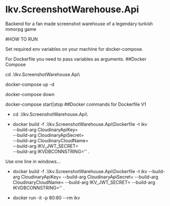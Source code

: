 # Ikv.ScreenshotWarehouse.Api

Backend for a fan made screenshot warehouse of a legendary turkish mmorpg game

#HOW TO RUN

Set required env variables on your machine for docker-compose.

For Dockerfile you need to pass variables as arguments.
##Docker Compose

cd .\Ikv.ScreenshotWarehouse.Api\

docker-compose up -d

docker-compose down

docker-compose start|stop
##Docker commands for Dockerfile V1

- cd .\Ikv.ScreenshotWarehouse.Api\

- docker build -f .\Ikv.ScreenshotWarehouse.Api\Dockerfile -t ikv \
--build-arg CloudinaryApiKey= \
--build-arg CloudinaryApiSecret= \
--build-arg CloudinaryCloudName= \
--build-arg IKV_JWT_SECRET= \
--build-arg IKVDBCONNSTRING='' .

Use one line in windows...

- docker build -f .\Ikv.ScreenshotWarehouse.Api\Dockerfile -t ikv --build-arg CloudinaryApiKey= --build-arg CloudinaryApiSecret= --build-arg CloudinaryCloudName= --build-arg IKV_JWT_SECRET= --build-arg IKVDBCONNSTRING='' .


- docker run -it -p 80:80 --rm ikv